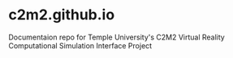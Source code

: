 # c2m2.github.io
Documentaion repo for Temple University's C2M2 Virtual Reality Computational Simulation Interface Project
